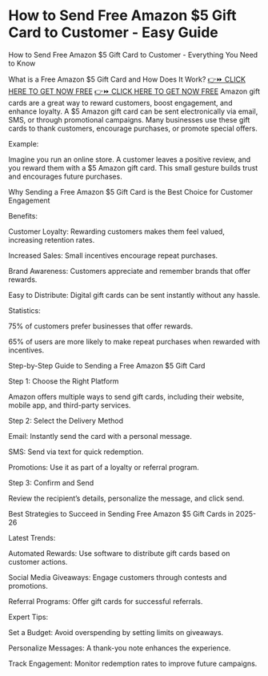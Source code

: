 # How to Send Free Amazon $5 Gift Card to Customer - Easy Guide
How to Send Free Amazon $5 Gift Card to Customer - Everything You Need to Know

What is a Free Amazon $5 Gift Card and How Does It Work?
[👉⏩ CLICK HERE TO GET NOW FREE](https://ecomadboosters.xyz/free%20amazon%20gift%20card/)
[👉⏩ CLICK HERE TO GET NOW FREE](https://ecomadboosters.xyz/free%20amazon%20gift%20card/)
Amazon gift cards are a great way to reward customers, boost engagement, and enhance loyalty. A $5 Amazon gift card can be sent electronically via email, SMS, or through promotional campaigns. Many businesses use these gift cards to thank customers, encourage purchases, or promote special offers.

Example:

Imagine you run an online store. A customer leaves a positive review, and you reward them with a $5 Amazon gift card. This small gesture builds trust and encourages future purchases.

Why Sending a Free Amazon $5 Gift Card is the Best Choice for Customer Engagement

Benefits:

Customer Loyalty: Rewarding customers makes them feel valued, increasing retention rates.

Increased Sales: Small incentives encourage repeat purchases.

Brand Awareness: Customers appreciate and remember brands that offer rewards.

Easy to Distribute: Digital gift cards can be sent instantly without any hassle.

Statistics:

75% of customers prefer businesses that offer rewards.

65% of users are more likely to make repeat purchases when rewarded with incentives.

Step-by-Step Guide to Sending a Free Amazon $5 Gift Card

Step 1: Choose the Right Platform

Amazon offers multiple ways to send gift cards, including their website, mobile app, and third-party services.

Step 2: Select the Delivery Method

Email: Instantly send the card with a personal message.

SMS: Send via text for quick redemption.

Promotions: Use it as part of a loyalty or referral program.

Step 3: Confirm and Send

Review the recipient’s details, personalize the message, and click send.

Best Strategies to Succeed in Sending Free Amazon $5 Gift Cards in 2025-26

Latest Trends:

Automated Rewards: Use software to distribute gift cards based on customer actions.

Social Media Giveaways: Engage customers through contests and promotions.

Referral Programs: Offer gift cards for successful referrals.

Expert Tips:

Set a Budget: Avoid overspending by setting limits on giveaways.

Personalize Messages: A thank-you note enhances the experience.

Track Engagement: Monitor redemption rates to improve future campaigns.
